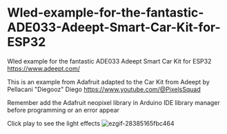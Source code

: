 # Wled-example-for-the-fantastic-ADE033-Adeept-Smart-Car-Kit-for-ESP32

Wled example for the fantastic ADE033 Adeept Smart Car Kit for ESP32 https://www.adeept.com/

This is an example from Adafruit adapted to the Car Kit from Adeept by Pellacani "Diegooz" Diego https://www.youtube.com/@PixelsSquad

Remember add the Adafruit neopixel library in Arduino IDE library manager before programming or an error appear


Click play to see the light effects
![ezgif-28385165fbc464](https://github.com/user-attachments/assets/d30eb00e-60e0-445f-8b73-48bc2c467c33)
